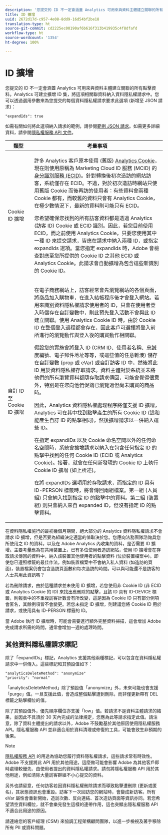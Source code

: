 ```yaml
---
description: '您提交的 ID 不一定會涵蓋 Analytics 可用來與資料主體建立關聯的所有點擊資料。Analytics 可建立擴增 ID 集，將這項相關聯資料納入資料隱私權請求中。您可以透過選用參數來為您提交的每個資料隱私權請求要求此選項 (新增至 JSON 請求) '
title: ID 擴增
uuid: 2672d17d-c957-4e08-8dd9-16d54bf2be18
translation-type: ht
source-git-commit: cd2225ec00190af6b616f313b419935c4f8dfafd
workflow-type: ht
source-wordcount: '1354'
ht-degree: 100%

---
```



# ID 擴增

您提交的 ID 不一定會涵蓋 Analytics 可用來與資料主體建立關聯的所有點擊資料。Analytics 可建立擴增 ID 集，將這項相關聯資料納入資料隱私權請求中。您可以透過選用參數來為您提交的每個資料隱私權請求要求此選項 (新增至 JSON 請求)：

```
"expandIds": true
```

如需有關如何將此選項納入請求的範例，請參閱[範例 JSON 請求](/help/admin/c-data-governance/gdpr-submit-access-delete.md#sample-json-request)。如需更多詳細資料，請參閱[隱私權服務 API 文件](https://www.adobe.io/apis/experienceplatform/gdpr.html)。

<table id="table_A10CA8DC8C1643CF84A4DF30A6740D51"> 
 <thead> 
  <tr> 
   <th colname="col1" class="entry"> 類型 </th> 
   <th colname="col2" class="entry"> 考量事項 </th> 
  </tr> 
 </thead>
 <tbody> 
  <tr> 
   <td colname="col1"> <p>Cookie ID 擴增 </p> </td> 
   <td colname="col2"> <p>許多 Analytics 客戶原本使用 (舊版) <a href="https://docs.adobe.com/content/help/zh-Hant/core-services/interface/ec-cookies/cookies-privacy.html">Analytics Cookie</a>，現在則使用原稱為 Marketing Cloud ID 服務 (MCID) 的<a href="https://docs.adobe.com/content/help/zh-Hant/id-service/using/home.html">身分識別服務 (ECID)</a>。針對轉換後初次造訪的網站訪客，系統僅存在 ECID。不過，對於初次造訪時網站只使用舊版 Cookie 而後再訪的使用者：有些資料會兩種 Cookie 都有，而較舊的資料只會有 Analytics Cookie，在極少數情況下，最新的資料則可能只有 ECID。 </p> <p>您希望確保您找到的所有訪客資料都是透過 Analytics (訪客 ID) Cookie 或 ECID 識別。因此，若您目前使用 ECID，而之前使用 Analytics Cookie，只要您使用其中一種 ID 來提交請求，皆應在請求中納入兩種 ID，或指定 expandIds 選項。當您指定 expandIds 時，Adobe 會檢查對應至您所提供的 Cookie ID 之其他 ECID 或 Analytics Cookie。此請求會自動擴增為包含這些新識別的 Cookie ID。 </p> </td> 
  </tr> 
  <tr> 
   <td colname="col1"> <p>自訂 ID 至 Cookie ID 擴增 </p> </td> 
   <td colname="col2"> <p>在電子商務網站上，訪客經常會先瀏覽網站的各個頁面，將商品加入購物車，在進入結帳程序後才會登入網站。若用來識別資料隱私權請求使用者的 ID，只會在使用者登入時儲存在自訂變數中，則此預先登入活動不會與此 ID 建立關聯。使用 Analytics Cookie ID 時，由於 Cookie ID 在整個登入過程都會存在，因此客戶可選擇將登入前所進行的瀏覽動作與登入後的購買動作相關聯。 </p> <p>假設您的實施會將登入 ID (CRM ID、使用者名稱、忠誠度編號、電子郵件地址等等，或這些值的任意雜湊) 儲存在自訂變數 (prop 或 eVar) 或自訂訪客 ID 中，然後將此 ID 用於資料隱私權存取請求。資料主體對於系統並未將他們的所有瀏覽資料都隨存取請求傳回，可能會覺得很意外，特別是在您向他們促銷已瀏覽過但尚未購買的商品時。 </p> <p>因此，Analytics 資料隱私權處理程序將僅支援 ID 擴增，Analytics 可在其中找到點擊產生的所有 Cookie ID (這和能產生自訂 ID 的點擊相同)，然後擴增請求以一併納入這些 ID。 </p> <p>在指定 expandIDs 以及 Cookie 命名空間以外的任何命名空間時，系統會擴增請求以納入在包含任何指定 ID 的點擊中找到的任何 Cookie ID (ECID 或 Analytics Cookie)。接著，就會在任何新發現的 Cookie ID 上執行 Cookie ID 擴增 (如上所述)。 </p> <p>在將 expandIDs 選項用於存取請求，而指定的 ID 具有 ID-PERSON 標籤時，將會傳回兩組檔案。第一組 (人員組) 只會納入找到指定 ID 的點擊中的資料。第二組 (裝置組) 則只會納入來自 expanded ID，但沒有指定 ID 的點擊資料。 </p> </td> 
  </tr> 
 </tbody> 
</table>

在資料隱私權施行的最初幾個月期間，絕大部分的 Analytics 資料隱私權請求不會請求 ID 擴增，但是否要為組織決定適當的值取決於您。您應向法務團隊諮詢具您所使用之 ID 的資料，以及在 Adobe Analytics 內收集的資料，是否需要 ID 擴增。主要考量應為在共用裝置上，已有多位使用者造訪網站，使用 ID 擴增會在存取請求傳回的資料中，納入該裝置其他使用者的點擊資料 (位於裝置檔案中)。即使您已遵照標籤的最佳作法，例如裝置檔案中不會納入私人資料 (如造訪的頁面)，裝置檔案仍會包含造訪頁面數和每次造訪的時間。可以與可能還不是訪客的人士共用此資訊嗎？

若為刪除請求，由於這種請求並未使用 ID 擴增，若您使用非 Cookie ID (非 ECID 或 Analytics Cookie 的 ID) 來找出應刪除的點擊，且該 ID 具有 ID-DEVICE 標籤，則報表中的不重複訪客計數會有所改變，這是因為 Cookie ID 只有部分例項會匿名，其餘例項皆不會變更。若您未指定 ID 擴增，則建議您將 Cookie ID 用於請求，或使用具有 ID-PERSON 標籤的 ID。

當 Adobe 執行 ID 擴增時，可能會需要進行額外完整資料掃描，這會增加 Adobe 完成請求所需的時間，通常會增加一週的處理時間。

## 其他資料隱私權請求標記

除了「expandIDs」標記，Analytics 支援其他兩種標記，可以包含在資料隱私權請求中一併傳入。這些標記和其預設值如下：

```
"analyticsDeleteMethod": "anonymize"
"priority": "normal"
```

「analyticsDeleteMethod」除了預設值「anonymize」外，未來可能也會支援「purge」值。一旦支援此值，會造成整個點擊遭到刪除，而非僅更新帶有 DEL 標籤之點擊欄位的值。

除了其預設值外，優先順序欄位亦支援「low」值。若請求不是資料主體請求的結果，並因此不具須於 30 天內完成的法律規定，您應為此等請求指定此值。請注意，除了資料主體提出的請求以外，Adobe 不鼓勵基於其他原因使用隱私權服務 API。隱私權服務 API 並非適合用於資料清理或修復的工具，可能會致生非預期的後果。

>[!NOTE]
>
>
[隱私權服務 API](https://www.adobe.io/apis/experienceplatform/gdpr.html) 的用途為協助您履行資料隱私權請求，這些請求常有時效性。Adobe 不支援將此 API 用於其他用途，這麼做可能會影響 Adobe 為其他客戶即時處理較優先、由使用者提出的資料隱私權請求。請勿將隱私權服務 API 用於其他用途，例如清除大量訪客群組不小心提交的資料。

另外也請留意，任何訪客若因資料隱私權刪除請求而導致點擊遭刪除 (更新或匿名)，其狀態資訊也會重設。訪客下一次回訪您的網站時，會變成新訪客。所有 eVar 屬性會重新開始，造訪次數、反向連結、首次造訪頁面等資訊亦同。若您希望清空資料欄位，就不會樂見發生這樣的連帶作用，這也突顯出隱私權服務 API 不適合此用途的原因。

請連絡您的客戶經理 (CSM) 來協調工程架構顧問團隊，以進一步檢視及著手移除所有 PII 或資料問題。

